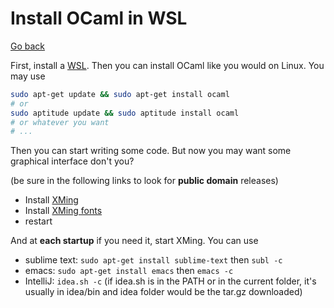 # Install OCaml in WSL

[Go back](..)

First, install a [WSL](https://docs.microsoft.com/en-us/windows/wsl/install-win10).
Then you can install OCaml like you would on Linux. 
You may use

```bash
sudo apt-get update && sudo apt-get install ocaml
# or
sudo aptitude update && sudo aptitude install ocaml
# or whatever you want
# ...
```
  
Then you can start writing some code. But now
you may want some graphical interface don't you?

(be sure in the following links to look for **public
domain** releases)

* Install [XMing](http://www.straightrunning.com/XmingNotes/)
* Install [XMing fonts](http://www.straightrunning.com/XmingNotes/)
* restart

And at **each startup** if you need it, start XMing.
You can use

* sublime text: ``sudo apt-get install sublime-text``
then ``subl -c``
* emacs: ``sudo apt-get install emacs`` then
``emacs -c``
* IntelliJ: ``idea.sh -c`` (if idea.sh is in the PATH
  or in the current folder, it's usually in idea/bin
  and idea folder would be the tar.gz downloaded)